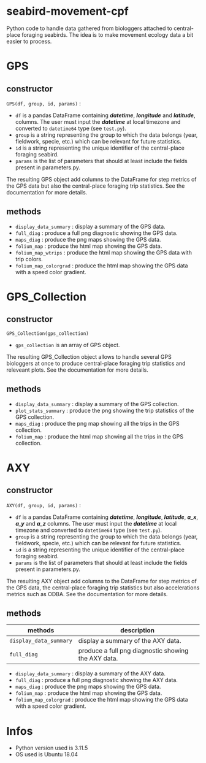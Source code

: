 # seabird-movement-cpf
Python code to handle data gathered from biologgers attached to central-place foraging seabirds. The idea is to make movement ecology data a bit easier to process.


# GPS
## constructor
`GPS(df, group, id, params)` : 
* `df` is a pandas DataFrame containing ***datetime***, ***longitude*** and ***latitude***, columns. The user must input the ***datetime*** at local timezone and converted to `datetime64` type (see `test.py`).
* `group` is a string representing the group to which the data belongs (year, fieldwork, specie, etc.) which can be relevant for future statistics.
* `id` is a string representing the unique identifier of the central-place foraging seabird.
* `params` is the list of parameters that should at least include the fields present in parameters.py.

The resulting GPS object add columns to the DataFrame for step metrics of the GPS data but also the central-place foraging trip statistics. See the documentation for more details.

## methods
* `display_data_summary` : display a summary of the GPS data.
* `full_diag` : produce a full png diagnostic showing the GPS data.
* `maps_diag` : produce the png maps showing the GPS data.
* `folium_map` : produce the html map showing the GPS data.
* `folium_map_wtrips` : produce the html map showing the GPS data with trip colors.
* `folium_map_colorgrad` : produce the html map showing the GPS data with a speed color gradient.


# GPS_Collection
## constructor
`GPS_Collection(gps_collection)`
* `gps_collection` is an array of GPS object.

The resulting GPS_Collection object allows to handle several GPS biologgers at once to produce central-place foraging trip statistics and releveant plots. See the documentation for more details.

## methods
* `display_data_summary` : display a summary of the GPS collection.
* `plot_stats_summary` : produce the png showing the trip statistics of the GPS collection.
* `maps_diag` : produce the png map showing all the trips in the GPS collection.
* `folium_map` : produce the html map showing all the trips in the GPS collection.


# AXY
## constructor
`AXY(df, group, id, params)` : 
* `df` is a pandas DataFrame containing ***datetime***, ***longitude***, ***latitude***, ***a_x***, ***a_y*** and ***a_z*** columns. The user must input the ***datetime*** at local timezone and converted to `datetime64` type (see `test.py`).
* `group` is a string representing the group to which the data belongs (year, fieldwork, specie, etc.) which can be relevant for future statistics.
* `id` is a string representing the unique identifier of the central-place foraging seabird.
* `params` is the list of parameters that should at least include the fields present in parameters.py.

The resulting AXY object add columns to the DataFrame for step metrics of the GPS data, the central-place foraging trip statistics but also accelerations metrics such as ODBA. See the documentation for more details.

## methods

methods                | description
---------------------- | ----------------------
`display_data_summary` | display a summary of the AXY data.
`full_diag`            | produce a full png diagnostic showing the AXY data.

* `display_data_summary` : display a summary of the AXY data.
* `full_diag` : produce a full png diagnostic showing the AXY data.
* `maps_diag` : produce the png maps showing the GPS data.
* `folium_map` : produce the html map showing the GPS data.
* `folium_map_colorgrad` : produce the html map showing the GPS data with a speed color gradient.


# Infos
* Python version used is 3.11.5
* OS used is Ubuntu 18.04
